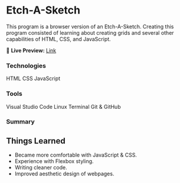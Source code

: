 # Etch-A-Sketch

This program is a browser version of an Etch-A-Sketch. Creating this program consisted of learning about creating grids and several other capabilities of HTML, CSS, and JavaScript.

🔗 **Live Preview:** [Link](https://danielddg.github.io/etch-a-sketch/)

### Technologies

HTML
CSS
JavaScript

### Tools

Visual Studio Code
Linux Terminal
Git & GitHub

### Summary

## Things Learned

* Became more comfortable with JavaScript & CSS.
* Experience with Flexbox styling.
* Writing cleaner code.
* Improved aesthetic design of webpages.
